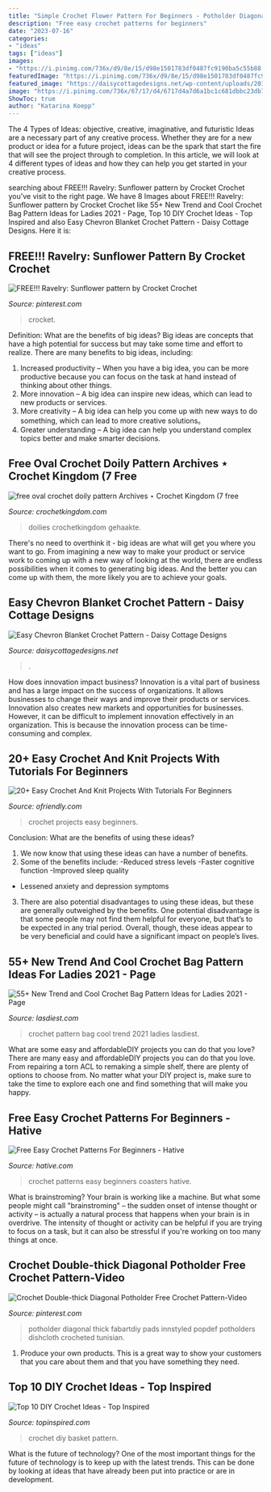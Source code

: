 ```yaml
---
title: "Simple Crochet Flower Pattern For Beginners - Potholder Diagonal Thick Fabartdiy Pads Innstyled Popdef Potholders Dishcloth Crocheted Tunisian"
description: "Free easy crochet patterns for beginners"
date: "2023-07-16"
categories:
- "ideas"
tags: ["ideas"]
images:
- "https://i.pinimg.com/736x/d9/8e/15/d98e1501783df0487fc9190ba5c55b88.jpg"
featuredImage: "https://i.pinimg.com/736x/d9/8e/15/d98e1501783df0487fc9190ba5c55b88.jpg"
featured_image: "https://daisycottagedesigns.net/wp-content/uploads/2017/12/Free-Chevron-Crochet-Pattern-Daisy-Cottage-Designs-768x512.jpg"
image: "https://i.pinimg.com/736x/67/17/d4/6717d4a7d6a1bc1c681dbbc23db716a3.jpg"
ShowToc: true
author: "Katarina Koepp"
---
```



The 4 Types of Ideas: objective, creative, imaginative, and futuristic
Ideas are a necessary part of any creative process. Whether they are for a new product or idea for a future project, ideas can be the spark that start the fire that will see the project through to completion. In this article, we will look at 4 different types of ideas and how they can help you get started in your creative process.

	

		
searching about FREE!!! Ravelry: Sunflower pattern by Crocket Crochet you've visit to the right page. We have 8 Images about FREE!!! Ravelry: Sunflower pattern by Crocket Crochet like 55+ New Trend and Cool Crochet Bag Pattern Ideas for Ladies 2021 - Page, Top 10 DIY Crochet Ideas - Top Inspired and also Easy Chevron Blanket Crochet Pattern - Daisy Cottage Designs. Here it is:
		
    
## FREE!!! Ravelry: Sunflower Pattern By Crocket Crochet

<img loading=lazy src="https://i.pinimg.com/736x/67/17/d4/6717d4a7d6a1bc1c681dbbc23db716a3.jpg" onerror="this.onerror=null;this.src='https://tse4.mm.bing.net/th?id=OIP.7hN1Vm6OwaggLiSAy_dhrQHaHa&amp;pid=15.1';" alt="FREE!!! Ravelry: Sunflower pattern by Crocket Crochet">

_Source: pinterest.com_

>crocket. 

	

Definition: What are the benefits of big ideas?
Big ideas are concepts that have a high potential for success but may take some time and effort to realize. There are many benefits to big ideas, including: 
1. Increased productivity – When you have a big idea, you can be more productive because you can focus on the task at hand instead of thinking about other things. 
2. More innovation – A big idea can inspire new ideas, which can lead to new products or services. 
3. More creativity – A big idea can help you come up with new ways to do something, which can lead to more creative solutions。 
4. Greater understanding – A big idea can help you understand complex topics better and make smarter decisions.

    
## Free Oval Crochet Doily Pattern Archives ⋆ Crochet Kingdom (7 Free

<img loading=lazy src="https://www.crochetkingdom.com/wp-content/uploads/2017/02/Oval-Flowers-Crochet-Doily-Pattern-758x1024.jpg" onerror="this.onerror=null;this.src='https://tse3.mm.bing.net/th?id=OIP.6GjZEPYYMzFUB6HyJziB3AHaKA&amp;pid=15.1';" alt="free oval crochet doily pattern Archives ⋆ Crochet Kingdom (7 free">

_Source: crochetkingdom.com_

>doilies crochetkingdom gehaakte. 

	

There's no need to overthink it - big ideas are what will get you where you want to go. From imagining a new way to make your product or service work to coming up with a new way of looking at the world, there are endless possibilities when it comes to generating big ideas. And the better you can come up with them, the more likely you are to achieve your goals.

    
## Easy Chevron Blanket Crochet Pattern - Daisy Cottage Designs

<img loading=lazy src="https://daisycottagedesigns.net/wp-content/uploads/2017/12/Free-Chevron-Crochet-Pattern-Daisy-Cottage-Designs-768x512.jpg" onerror="this.onerror=null;this.src='https://tse4.mm.bing.net/th?id=OIP.L3P-r-baPKd-iFILahmUtAHaE8&amp;pid=15.1';" alt="Easy Chevron Blanket Crochet Pattern - Daisy Cottage Designs">

_Source: daisycottagedesigns.net_

>. 

	

How does innovation impact business?
Innovation is a vital part of business and has a large impact on the success of organizations. It allows businesses to change their ways and improve their products or services. Innovation also creates new markets and opportunities for businesses. However, it can be difficult to implement innovation effectively in an organization. This is because the innovation process can be time-consuming and complex.

    
## 20+ Easy Crochet And Knit Projects With Tutorials For Beginners

<img loading=lazy src="http://ofriendly.com/wp-content/uploads/2016/11/22-easy-crochet-projects.jpg" onerror="this.onerror=null;this.src='https://tse3.mm.bing.net/th?id=OIP.DGXscFX5QLmsyych_ha3SQHaKD&amp;pid=15.1';" alt="20+ Easy Crochet And Knit Projects With Tutorials For Beginners">

_Source: ofriendly.com_

>crochet projects easy beginners. 

	

Conclusion: What are the benefits of using these ideas?
1. We now know that using these ideas can have a number of benefits.
2. Some of the benefits include: 
-Reduced stress levels 
-Faster cognitive function 
-Improved sleep quality 
- Lessened anxiety and depression symptoms 
3. There are also potential disadvantages to using these ideas, but these are generally outweighed by the benefits. One potential disadvantage is that some people may not find them helpful for everyone, but that’s to be expected in any trial period. Overall, though, these ideas appear to be very beneficial and could have a significant impact on people’s lives.

    
## 55+ New Trend And Cool Crochet Bag Pattern Ideas For Ladies 2021 - Page

<img loading=lazy src="https://www.lasdiest.com/wp-content/uploads/2019/06/3f9ee4e74b950bdce6a1f90ff563bba2.jpg" onerror="this.onerror=null;this.src='https://tse2.mm.bing.net/th?id=OIP.0EIWgHQdJrtj2t9bSS3ixgHaNb&amp;pid=15.1';" alt="55+ New Trend and Cool Crochet Bag Pattern Ideas for Ladies 2021 - Page">

_Source: lasdiest.com_

>crochet pattern bag cool trend 2021 ladies lasdiest. 

	

What are some easy and affordableDIY projects you can do that you love?
There are many easy and affordableDIY projects you can do that you love. From repairing a torn ACL to remaking a simple shelf, there are plenty of options to choose from. No matter what your DIY project is, make sure to take the time to explore each one and find something that will make you happy.

    
## Free Easy Crochet Patterns For Beginners - Hative

<img loading=lazy src="https://hative.com/wp-content/uploads/2015/09/free-easy-crochet-patterns-for-beginners/11-free-easy-crochet-patterns-for-beginners.jpg" onerror="this.onerror=null;this.src='https://tse3.mm.bing.net/th?id=OIP.TWFYIjTsSgNN3aebL4tVdAHaKw&amp;pid=15.1';" alt="Free Easy Crochet Patterns For Beginners - Hative">

_Source: hative.com_

>crochet patterns easy beginners coasters hative. 

	

What is brainstroming?
Your brain is working like a machine. But what some people might call "brainstroming" – the sudden onset of intense thought or activity – is actually a natural process that happens when your brain is in overdrive. The intensity of thought or activity can be helpful if you are trying to focus on a task, but it can also be stressful if you're working on too many things at once.

    
## Crochet Double-thick Diagonal Potholder Free Crochet Pattern-Video

<img loading=lazy src="https://i.pinimg.com/736x/d9/8e/15/d98e1501783df0487fc9190ba5c55b88.jpg" onerror="this.onerror=null;this.src='https://tse3.mm.bing.net/th?id=OIP.8nn8yz7P7RX0KqMQAq_qCAHaNV&amp;pid=15.1';" alt="Crochet Double-thick Diagonal Potholder Free Crochet Pattern-Video">

_Source: pinterest.com_

>potholder diagonal thick fabartdiy pads innstyled popdef potholders dishcloth crocheted tunisian. 

	

1. Produce your own products. This is a great way to show your customers that you care about them and that you have something they need.

    
## Top 10 DIY Crochet Ideas - Top Inspired

<img loading=lazy src="https://topinspired.com/wp-content/uploads/2013/07/615.jpg" onerror="this.onerror=null;this.src='https://tse2.mm.bing.net/th?id=OIP.nOFxpQuFGmhSg3H6ayN22QHaHa&amp;pid=15.1';" alt="Top 10 DIY Crochet Ideas - Top Inspired">

_Source: topinspired.com_

>crochet diy basket pattern. 

	

What is the future of technology?
One of the most important things for the future of technology is to keep up with the latest trends. This can be done by looking at ideas that have already been put into practice or are in development.

